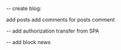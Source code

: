 -- create blog:

add posts
add comments for posts comment


-- add authorization
transfer from SPA

-- add block news